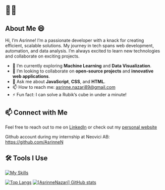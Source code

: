 <h1>👋✨</h1>

## About Me :smile:

Hi, I’m Asrinne! I’m a passionate developer with a knack for creating efficient, scalable solutions. My journey in tech spans web development, automation, and data analysis. I’m always excited to learn new technologies and collaborate on exciting projects.

- :seedling: I’m currently exploring **Machine Learning** and **Data Visualization**.
- :handshake: I’m looking to collaborate on **open-source projects** and **innovative web applications**.
- :speech_balloon: Ask me about **JavaScript**, **CSS**, and **HTML**.
- :mailbox: How to reach me: [asrinne.nazari89@gmail.com](asrinne.nazari89@gmail.com)
- :zap: Fun fact: I can solve a Rubik’s cube in under a minute!

## :mailbox: Connect with Me

Feel free to reach out to me on [LinkedIn](www.linkedin.com/in/asrinne-nazari) or check out my [personal website](https://asrinnenazari.netlify.app)

Github account during my internship at Neovici AB:
https://github.com/AsrinneN

## :hammer_and_wrench: Tools I Use

[![My Skills](https://skillicons.dev/icons?i=vscode,ts,html,scss,react,vue,vite,tailwind)](https://skillicons.dev)

[![Top Langs](https://github-readme-stats.vercel.app/api/top-langs/?username=AsrinneNazari&show_icons=true&theme=material-palenight&card_width=465)](https://github.com/AsrinneNazari/github-readme-stats)
[![[AsrinneNazari] GitHub stats](https://github-readme-stats.vercel.app/api?username=AsrinneNazari&show_icons=true&theme=material-palenight)](https://github.com/AsrinneNazari/github-readme-stats)
